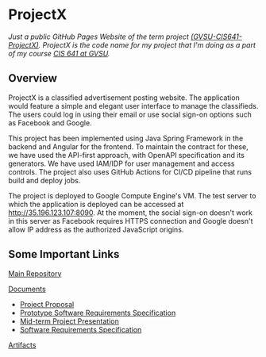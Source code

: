 # ProjectX

*Just a public GitHub Pages Website of the term project [(GVSU-CIS641-ProjectX)](https://github.com/aksth/GVSU-CIS641-ProjectX). ProjectX is the code name for my project that I'm doing as a part of my course [CIS 641 at GVSU](https://www.gvsu.edu/catalog/course/cis-641.htm).* 

## Overview

ProjectX is a classified advertisement posting website. The application would feature a simple and elegant user interface to manage the classifieds. The users could log in using their email or use social sign-on options such as Facebook and Google.

This project has been implemented using Java Spring Framework in the backend and Angular for the frontend. To maintain the contract for these, we have used the API-first approach, with OpenAPI specification and its generators. We have used IAM/IDP for user management and access controls. The project also uses GitHub Actions for CI/CD pipeline that runs build and deploy jobs.

The project is deployed to Google Compute Engine's VM. The test server to which the application is deployed can be accessed at http://35.196.123.107:8090. At the moment, the social sign-on doesn't work in this server as Facebook requires HTTPS connection and Google doesn't allow IP address as the authorized JavaScript origins.

## Some Important Links

[Main Repository](https://github.com/aksth/GVSU-CIS641-ProjectX)

[Documents](https://github.com/aksth/GVSU-CIS641-ProjectX/tree/main/docs)

- [Project Proposal](https://github.com/aksth/GVSU-CIS641-ProjectX/blob/main/docs/proposal.md)
- [Prototype Software Requirements Specification](https://github.com/aksth/GVSU-CIS641-ProjectX/blob/main/docs/software_requirements_specification.md)
- [Mid-term Project Presentation](https://github.com/aksth/GVSU-CIS641-ProjectX/blob/main/docs/mid-term-presentation.pdf)
- [Software Requirements Specification](https://github.com/aksth/GVSU-CIS641-ProjectX/blob/main/docs/software_requirements_specification_final.md)

[Artifacts](https://github.com/aksth/GVSU-CIS641-ProjectX/tree/main/artifacts)

